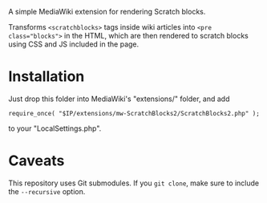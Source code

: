 A simple MediaWiki extension for rendering Scratch blocks.

Transforms `<scratchblocks>` tags inside wiki articles into `<pre class="blocks">`
in the HTML, which are then rendered to scratch blocks using CSS and JS
included in the page.


Installation
============

Just drop this folder into MediaWiki's "extensions/" folder, and add

    require_once( "$IP/extensions/mw-ScratchBlocks2/ScratchBlocks2.php" );

to your "LocalSettings.php".


Caveats
=======

This repository uses Git submodules. If you `git clone`, make sure to include the `--recursive` option.
